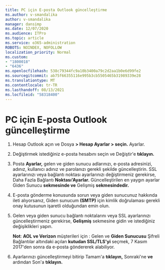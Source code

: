 ```yaml
---
title: PC için E-posta Outlook güncelleştirme
ms.author: v-smandalika
author: v-smandalika
manager: dansimp
ms.date: 12/07/2020
ms.audience: ITPro
ms.topic: article
ms.service: o365-administration
ROBOTS: NOINDEX, NOFOLLOW
localization_priority: Normal
ms.custom:
- "1800018"
- "6436"
ms.openlocfilehash: 538c79344fc9a10b3400a79c2d2aa1b0e6d99fe2
ms.sourcegitcommit: ab75f66355116e995b3cb5505465b31989339e28
ms.translationtype: MT
ms.contentlocale: tr-TR
ms.lasthandoff: 08/13/2021
ms.locfileid: "58318400"
---
```

# <a name="how-to-update-email-settings-in-outlook-for-pc"></a>PC için E-posta Outlook güncelleştirme

1. Hesap Outlook açın ve Dosya **> Hesap Ayarlar > seçin.** Ayarlar.

2. Değiştirmek istediğiniz e-posta hesabını seçin ve Değiştir'e **tıklayın.** 

3. Posta **Ayarlar,** gelen ve giden sunucu adlarınızı, e-posta adresinizi, adınız, kullanıcı adınız ve parolanızı gerekli şekilde güncelleştirin. SSL ayarlarınızı veya bağlantı noktası ayarlarınızı değiştirmeniz gerekirse, Daha Fazla Bağlantı **Noktası'Ayarlar.** Güncelleştirilen en yaygın ayarlar Giden Sunucu **sekmesinde ve** Gelişmiş **sekmesindedir.**

4. E-posta gönderme konusunda sorun veya giden sunucunuz hakkında ileti alıyorsanız, Giden sunucum **(SMTP)** için kimlik doğrulaması gerekli onay kutusunun işaretli olduğundan emin olun.

5. Gelen veya giden sunucu bağlantı noktalarını veya SSL ayarlarınızı güncelleştirmeniz gerekirse, **Gelişmiş** sekmesine gidin ve istediğiniz değişiklikleri yapın.

    **Not**: **AOL ve Verizon** müşterileri için : Gelen ve **Giden Sunucusu** Şifreli Bağlantılar altındaki açılan **kutudan SSL/TLS'yi** seçmek, 7 Kasım 2017'den sonra da e-posta göndererek alabiliyor.

6. Ayarlarınızı güncelleştirmeyi bitirip Tamam'a **tıklayın,** Sonraki'ne **ve** ardından Son'a **tıklayın.**


